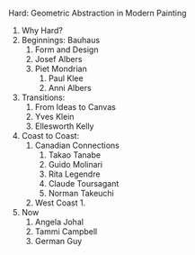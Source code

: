 Hard: Geometric Abstraction in Modern Painting

1. Why Hard?
2. Beginnings: Bauhaus
   1. Form and Design
   2. Josef Albers
   3. Piet Mondrian
      1. Paul Klee
      2. Anni Albers
3. Transitions:
   1. From Ideas to Canvas
   2. Yves Klein
   3. Ellesworth Kelly
4. Coast to Coast:
   1. Canadian Connections
      1. Takao Tanabe
      2. Guido Molinari
      3. Rita Legendre
      4. Claude Toursagant
      5. Norman Takeuchi
   2. West Coast
      1. 
5. Now
   1. Angela Johal
   2. Tammi Campbell
   3. German Guy